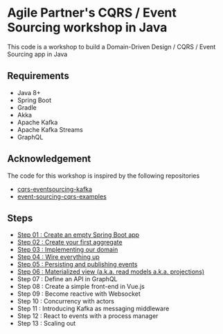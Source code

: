 # Agile Partner's CQRS / Event Sourcing workshop in Java

This code is a workshop to build a Domain-Driven Design / CQRS / Event Sourcing app in Java

## Requirements

* Java 8+
* Spring Boot
* Gradle
* Akka
* Apache Kafka
* Apache Kafka Streams
* GraphQL

## Acknowledgement

The code for this workshop is inspired by the following repositories

* [cqrs-eventsourcing-kafka](https://github.com/vgoldin/cqrs-eventsourcing-kafka)
* [event-sourcing-cqrs-examples](https://github.com/andreschaffer/event-sourcing-cqrs-examples)

## Steps

* [Step 01 : Create an empty Spring Boot app](/Step01/Step01.md)
* [Step 02 : Create your first aggregate](/Step02/Step02.md)
* [Step 03 : Implementing our domain](/Step03/Step03.md)
* [Step 04 : Wire everything up](/Step04/Step04.md)
* [Step 05 : Persisting and publishing events](/Step05/Step05.md)
* [Step 06 : Materialized view (a.k.a. read models a.k.a. projections)](/Step06/Step06.md)
* Step 07 : Define an API in GraphQL
* Step 08 : Create a simple front-end in Vue.js
* Step 09 : Become reactive with Websocket
* Step 10 : Concurrency with actors
* Step 11 : Introducing Kafka as messaging middleware
* Step 12 : React to events with a process manager
* Step 13 : Scaling out
